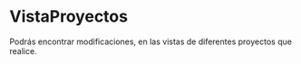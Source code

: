 # VistaProyectos
Podrás encontrar modificaciones, en las vistas de diferentes proyectos que realice.
